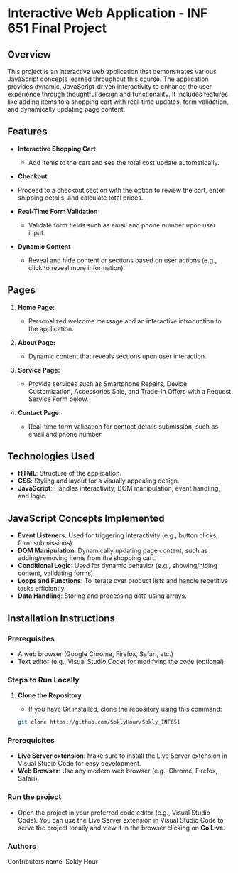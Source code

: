 # Interactive Web Application - INF 651 Final Project

## Overview

This project is an interactive web application that demonstrates various JavaScript concepts learned throughout this course. The application provides dynamic, JavaScript-driven interactivity to enhance the user experience through thoughtful design and functionality. It includes features like adding items to a shopping cart with real-time updates, form validation, and dynamically updating page content.

## Features

- **Interactive Shopping Cart**
  - Add items to the cart and see the total cost update automatically.

- **Checkout**
- Proceed to a checkout section with the option to review the cart, enter shipping details, and calculate total prices.
  
- **Real-Time Form Validation**
  - Validate form fields such as email and phone number upon user input.
  
- **Dynamic Content**
  - Reveal and hide content or sections based on user actions (e.g., click to reveal more information).

## Pages

1. **Home Page:**
   - Personalized welcome message and an interactive introduction to the application.

2. **About Page:**
   - Dynamic content that reveals sections upon user interaction.

3. **Service Page:**
   - Provide services such as Smartphone Repairs, Device Customization, Accessories Sale, and Trade-In Offers with a Request Service Form below.
  
4. **Contact Page:**
   - Real-time form validation for contact details submission, such as email and phone number.

## Technologies Used

- **HTML**: Structure of the application.
- **CSS**: Styling and layout for a visually appealing design.
- **JavaScript**: Handles interactivity, DOM manipulation, event handling, and logic.

## JavaScript Concepts Implemented

- **Event Listeners**: Used for triggering interactivity (e.g., button clicks, form submissions).
- **DOM Manipulation**: Dynamically updating page content, such as adding/removing items from the shopping cart.
- **Conditional Logic**: Used for dynamic behavior (e.g., showing/hiding content, validating forms).
- **Loops and Functions**: To iterate over product lists and handle repetitive tasks efficiently.
- **Data Handling**: Storing and processing data using arrays.

## Installation Instructions

### Prerequisites

- A web browser (Google Chrome, Firefox, Safari, etc.)
- Text editor (e.g., Visual Studio Code) for modifying the code (optional).

### Steps to Run Locally

1. **Clone the Repository**
   - If you have Git installed, clone the repository using this command:
   
   ```bash
   git clone https://github.com/SoklyHour/Sokly_INF651

### Prerequisites

- **Live Server extension**: Make sure to install the Live Server extension in Visual Studio Code for easy development.
- **Web Browser**: Use any modern web browser (e.g., Chrome, Firefox, Safari).

### Run the project

- Open the project in your preferred code editor (e.g., Visual Studio Code). You can use the Live Server extension in Visual Studio Code to serve the project locally and view it in the browser clicking on **Go Live**.

  
### Authors

Contributors name: Sokly Hour